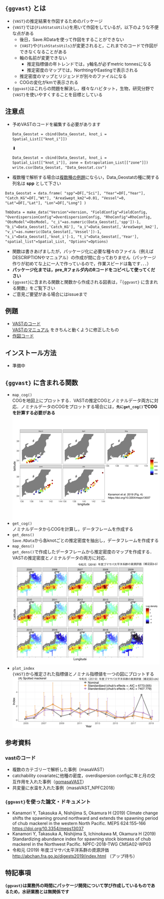## `{ggvast}` とは
* `{VAST}`の推定結果を作図するためのパッケージ
* `{VAST}`では`{FishStatsUtils}`を用いて作図をしているが，以下のような不便な点がある
  * 後日，Save.RDataを使って作図をすることができない
  * `{VAST}`や`{FishStatsUtils}`が変更されると，これまでのコードで作図ができなくなることがある
  * 軸の名前が変更できない
    * 推定指標値の年トレンドでは，y軸名が必ずmetric tonnesになる
    * 推定密度のマップでは，NorthtingやEastingで表示される
  * 推定密度のマップとリジェンドが別々のファイルになる
  * COGの変化がkmで表示される    
* `{ggvast}`はこれらの問題を解決し，様々なハビタット，生物，研究分野で`{VAST}`を使いやすくすることを目標としている

## 注意点
* 予めVASTのコードを編集する必要があります
  ```
  Data_Geostat = cbind(Data_Geostat, knot_i = Spatial_List[["knot_i"]])
  ```

  ⬇︎

  ```
  Data_Geostat = cbind(Data_Geostat, knot_i = Spatial_List[["knot_i"]], zone = Extrapolation_List[["zone"]])
  write.csv(Data_Geostat, "Data_Geostat.csv")
  ```
* 複数種で解析する場合は[複数種の例題](https://github.com/James-Thorson-NOAA/VAST/blob/master/deprecated_examples/VAST--multispecies_example.Rmd)にならい，Data_Geostatの種に関する列名は **spp** として下さい
```
Data_Geostat = data.frame( "spp"=DF[,"Sci"], "Year"=DF[,"Year"], "Catch_KG"=DF[,"Wt"], "AreaSwept_km2"=0.01, "Vessel"=0, "Lat"=DF[,"Lat"], "Lon"=DF[,"Long"] )
```
```
TmbData = make_data("Version"=Version, "FieldConfig"=FieldConfig, "OverdispersionConfig"=OverdispersionConfig, "RhoConfig"=RhoConfig, "ObsModel"=ObsModel, "c_i"=as.numeric(Data_Geostat[,'spp'])-1, "b_i"=Data_Geostat[,'Catch_KG'], "a_i"=Data_Geostat[,'AreaSwept_km2'], "v_i"=as.numeric(Data_Geostat[,'Vessel'])-1, "s_i"=Data_Geostat[,'knot_i']-1, "t_i"=Data_Geostat[,'Year'], "spatial_list"=Spatial_List, "Options"=Options)
```

* 関数は書きあげましたが，パッケージ化に必要な種々のファイル（例えばDESCRIPTIONやマニュアル）の作成が間に合っておりません（パッケージ作りが初めてな上に一人で作っているので，作業スピードは亀です．．．）
* **パッケージ化までは，pre_Rフォルダ内のRコードをコピペして使ってください**
* `{ggvast}`に含まれる関数と関数から作成される図表は，『`{ggvast}` に含まれる関数』をご覧下さい
* ご意見ご要望がある場合にはissueまで

## 例題
* [VASTのコード](https://gist.github.com/Yuki-Kanamori/42d04d6235170f27e6d7dfce589722a2)    
    [VASTのマニュアル](https://github.com/James-Thorson-NOAA/VAST/blob/master/deprecated_examples/VAST--single-species_example.Rmd) をきちんと動くように修正したもの
* [作図コード](url)

## インストール方法
* 準備中

## `{ggvast}` に含まれる関数
* `map_cog()`   
  COGを地図上にプロットする．VASTの推定COGとノミナルデータ両方に対応．ノミナルデータのCOGをプロットする場合には，**`先にget_cog()`でCOGを計算する必要がある**
![map_cog](figures/meps_fig4.png)
* `get_cog()`    
  ノミナルデータからCOGを計算し，データフレームを作成する
* `get_dens()`    
`Save.RData`から各knotごとの推定密度を抽出し，データフレームを作成する
* `map_dens()`    
  `get_dens()`で作成したデータフレームから推定密度のマップを作成する．VASTの推定密度とノミナルデータの両方に対応．
![map_dens](figures/stock_asessment_fig33.png)
* `plot_index`    
  `{VAST}`から推定された指標値とノミナル指標値を一つの図にプロットする
![map_dens](figures/stock_asessment_fig32.png)

## 参考資料
### vastのコード
* 複数のカテゴリーで解析した事例（masaVAST）
* catchability covariateに他種の密度，overdispersion configに年と月の交互作用を入れた事例（[gomasaVAST](https://github.com/Yuki-Kanamori/gomasaVAST)）
* 共変量に水温を入れた事例（masaVAST_NPFC2018）

### `{ggvast}`を使った論文・ドキュメント
* Kanamori Y, Takasuka A, Nishijima S, Okamura H (2019) Climate change shifts the spawning ground northward and extends the spawning period of chub mackerel in the western North Pacific. MEPS 624:155–166
https://doi.org/10.3354/meps13037
* Kanamori Y, Takasuka A, Nishijima S, Ichinokawa M, Okamura H (2019) Standardizing abundance index for spawning stock biomass of chub mackerel in the Northwest Pacific. NPFC-2018-TWG CMSA02-WP03
* 令和元 (2019) 年度ゴマサバ太平洋系群の資源評価    
http://abchan.fra.go.jp/digests2019/index.html （アップ待ち）



## 特記事項
**`{ggvast}`は業務外の時間にパッケージ開発について学び作成しているものであるため，水研業務とは無関係です**
